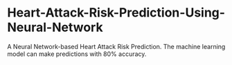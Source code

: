 # Heart-Attack-Risk-Prediction-Using-Neural-Network
A Neural Network-based Heart Attack Risk Prediction. The machine learning model can make predictions with 80% accuracy.
